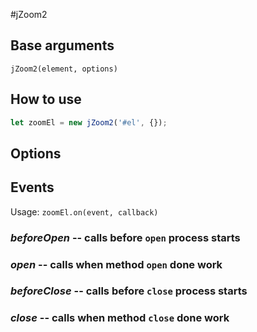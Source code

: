#jZoom2

## Base arguments
`jZoom2(element, options)`

## How to use

```js
let zoomEl = new jZoom2('#el', {});
```

## Options


## Events

Usage: `zoomEl.on(event, callback)`

### *beforeOpen* -- calls before `open` process starts
### *open* -- calls when method `open` done work
### *beforeClose* -- calls before `close` process starts
### *close* -- calls when method `close` done work

